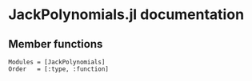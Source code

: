 # JackPolynomials.jl documentation

## Member functions

```@autodocs
Modules = [JackPolynomials]
Order   = [:type, :function]
```